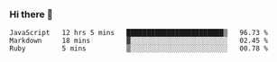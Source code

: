 ### Hi there 👋

<!--START_SECTION:waka-->
```text
JavaScript   12 hrs 5 mins   ████████████████████████▒   96.73 % 
Markdown     18 mins         ▓░░░░░░░░░░░░░░░░░░░░░░░░   02.45 % 
Ruby         5 mins          ▒░░░░░░░░░░░░░░░░░░░░░░░░   00.78 % 
```
<!--END_SECTION:waka-->

<!--
**acasarsa/acasarsa** is a ✨ _special_ ✨ repository because its `README.md` (this file) appears on your GitHub profile.

Here are some ideas to get you started:

- 🔭 I’m currently working on ...
- 🌱 I’m currently learning ...
- 👯 I’m looking to collaborate on ...
- 🤔 I’m looking for help with ...
- 💬 Ask me about ...
- 📫 How to reach me: ...
- 😄 Pronouns: ...
- ⚡ Fun fact: ...
-->
